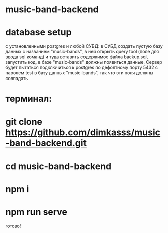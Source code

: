 # music-band-backend

# database setup
с установленными postgres и любой СУБД:
в СУБД создать пустую базу данных с названием "music-bands", в ней открыть query tool (поле для ввода sql команд) и туда вставить содержимое файла backup.sql, запустить код, в базе "music-bands" должны появиться данные.
Сервер будет пытаться подключиться к postgres по дефолтному порту 5432 с паролем test в базу данных "music-bands", так что эти поля должны совпадать

# терминал:
# git clone https://github.com/dimkasss/music-band-backend.git
# cd music-band-backend
# npm i
# npm run serve
готово!

